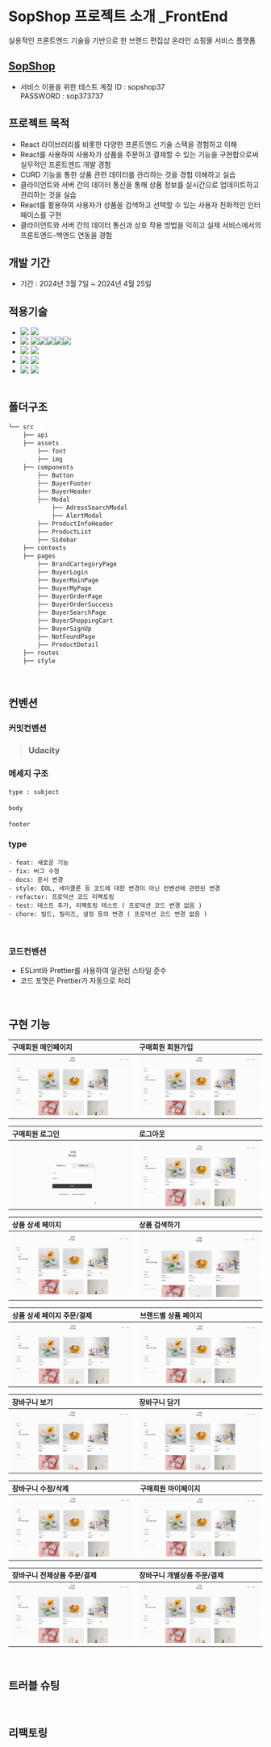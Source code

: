 # SopShop 프로젝트 소개 \_FrontEnd

실용적인 프론트엔드 기술을 기반으로 한 브랜드 편집샵 온라인 쇼핑몰 서비스 플랫폼
<br/>

## [SopShop](https://sopshop.netlify.app/)

- 서비스 이용을 위한 테스트 계정
  ID : sopshop37 <br/>
  PASSWORD : sop373737
  <br/>

## 프로젝트 목적

- React 라이브러리를 비롯한 다양한 프론트엔드 기술 스택을 경험하고 이해
- React를 사용하여 사용자가 상품을 주문하고 결제할 수 있는 기능을 구현함으로써 실무적인 프론트엔드 개발 경험
- CURD 기능을 통한 상품 관련 데이터를 관리하는 것을 경험 이해하고 실습
- 클라이언트와 서버 간의 데이터 통신을 통해 상품 정보를 실시간으로 업데이트하고 관리하는 것을 실습
- React를 활용하여 사용자가 상품을 검색하고 선택할 수 있는 사용자 친화적인 인터페이스를 구현
- 클라이언트와 서버 간의 데이터 통신과 상호 작용 방법을 익히고 실제 서비스에서의 프론트엔드-백엔드 연동을 경험
  <br/>

## 개발 기간

- 기간 : 2024년 3월 7일 ~ 2024년 4월 25일
  <br/>

## 적용기술

- <img src="https://img.shields.io/badge/LANGUAGE-%23121011?style=for-the-badge"> <img src="https://img.shields.io/badge/javascript-%23323330.svg?style=for-the-badge&logo=javascript&logoColor=%23F7DF1E"><br/>
- <img src="https://img.shields.io/badge/LIBRARY-%23121011?style=for-the-badge"> <img src="https://img.shields.io/badge/react-%2320232a.svg?style=for-the-badge&logo=react&logoColor=%2361DAFB"><img src="https://img.shields.io/badge/Context--Api-000000?style=for-the-badge&logo=react"><img src="https://img.shields.io/badge/React%20Hook%20Form-%23EC5990.svg?style=for-the-badge&logo=reacthookform&logoColor=white"><img src="https://img.shields.io/badge/React_Router-CA4245?style=for-the-badge&logo=react-router&logoColor=white"><img src="https://img.shields.io/badge/styled--components-DB7093?style=for-the-badge&logo=styled-components&logoColor=white"/><br/>
- <img src="https://img.shields.io/badge/IDE/EDITOR-%23121011?style=for-the-badge"> <img src="https://img.shields.io/badge/Visual%20Studio%20Code-0078d7.svg?style=for-the-badge&logo=visual-studio-code&logoColor=white"><br/>
- <img src="https://img.shields.io/badge/VERSIONCONTROL-%23121011?style=for-the-badge"> <img src="https://img.shields.io/badge/github-%23121011.svg?style=for-the-badge&logo=github&logoColor=white"><br/>
- <img src="https://img.shields.io/badge/DESIGN -%23121011?style=for-the-badge"> <img src="https://img.shields.io/badge/figma-%23F24E1E.svg?style=for-the-badge&logo=figma&logoColor=white"><br/>
  <br/>

## 폴더구조

```
└── src
    ├── api
    ├── assets
        ├── font
        ├── img
    ├── components
        ├── Button
        ├── BuyerFooter
        ├── BuyerHeader
        ├── Modal
            ├── AdressSearchModal
            ├── AlertModal
        ├── ProductInfoHeader
        ├── ProductList
        ├── Sidebar
    ├── contexts
    ├── pages
        ├── BrandCartegoryPage
        ├── BuyerLogin
        ├── BuyerMainPage
        ├── BuyerMyPage
        ├── BuyerOrderPage
        ├── BuyerOrderSuccess
        ├── BuyerSearchPage
        ├── BuyerShoppingCart
        ├── BuyerSignUp
        ├── NotFoundPage
        ├── ProductDetail
    ├── routes
    ├── style
```

<br/>

## 컨벤션

### 커밋컨벤션

> ### Udacity

### 메세지 구조

```
type : subject

body

footer
```

### type

    - feat: 새로운 기능
    - fix: 버그 수정
    - docs: 문서 변경
    - style: EOL, 세미콜론 등 코드에 대한 변경이 아닌 컨벤션에 관련된 변경
    - refactor: 프로덕션 코드 리팩토링
    - test: 테스트 추가, 리팩토링 테스트 ( 프로덕션 코드 변경 없음 )
    - chore: 빌드, 릴리즈, 설정 등의 변경 ( 프로덕션 코드 변경 없음 )

<br/>
 
### 코드컨벤션
- ESLint와 Prettier를 사용하여 일관된 스타일 준수
- 코드 포맷은 Prettier가 자동으로 처리
<br/>

## 구현 기능

| 구매회원 메인페이지                                     | 구매회원 회원가입                                           |
| :------------------------------------------------------ | :---------------------------------------------------------- |
| ![구매회원 메인페이지](/public//gif//BuyerMainPage.gif) | ![구매회원 페이지](/public//gif//BuyerMainPage.gif) |

| 구매회원 로그인                                       | 로그아웃                              |
| :---------------------------------------------------- | :------------------------------------ |
| ![구매회원 로그인](/public//gif//BuyerLogin.gif) | ![로그아웃](/public//gif//Logout.gif) |

| 상품 상세 페이지                                            | 상품 검색하기                                       |
| :---------------------------------------------------------- | :-------------------------------------------------- |
| ![구매회원 페이지](/public//gif//BuyerMainPage.gif) | ![상품 검색하기](/public//gif//BuyerSearchPage.gif) |

| 상품 상세 페이지 주문/결제                                  | 브랜드별 상품 페이지                                        |
| :---------------------------------------------------------- | :---------------------------------------------------------- |
| ![구매회원 페이지](/public//gif//BuyerMainPage.gif) | ![구매회원 페이지](/public//gif//BuyerMainPage.gif) |

| 장바구니 보기                                               | 장바구니 담기                                               |
| :---------------------------------------------------------- | :---------------------------------------------------------- |
| ![구매회원 페이지](/public//gif//BuyerMainPage.gif) | ![구매회원 페이지](/public//gif//BuyerMainPage.gif) |

| 장바구니 수정/삭제                                          | 구매회원 마이페이지                                         |
| :---------------------------------------------------------- | :---------------------------------------------------------- |
| ![구매회원 페이지](/public//gif//BuyerMainPage.gif) | ![구매회원 페이지](/public//gif//BuyerMainPage.gif) |

| 장바구니 전체상품 주문/결제                                 | 장바구니 개별상품 주문/결제                                 |
| :---------------------------------------------------------- | :---------------------------------------------------------- |
| ![구매회원 페이지](/public//gif//BuyerMainPage.gif) | ![구매회원 페이지](/public//gif//BuyerMainPage.gif) |

<br/>

## 트러블 슈팅

<br/>

## 리팩토링
